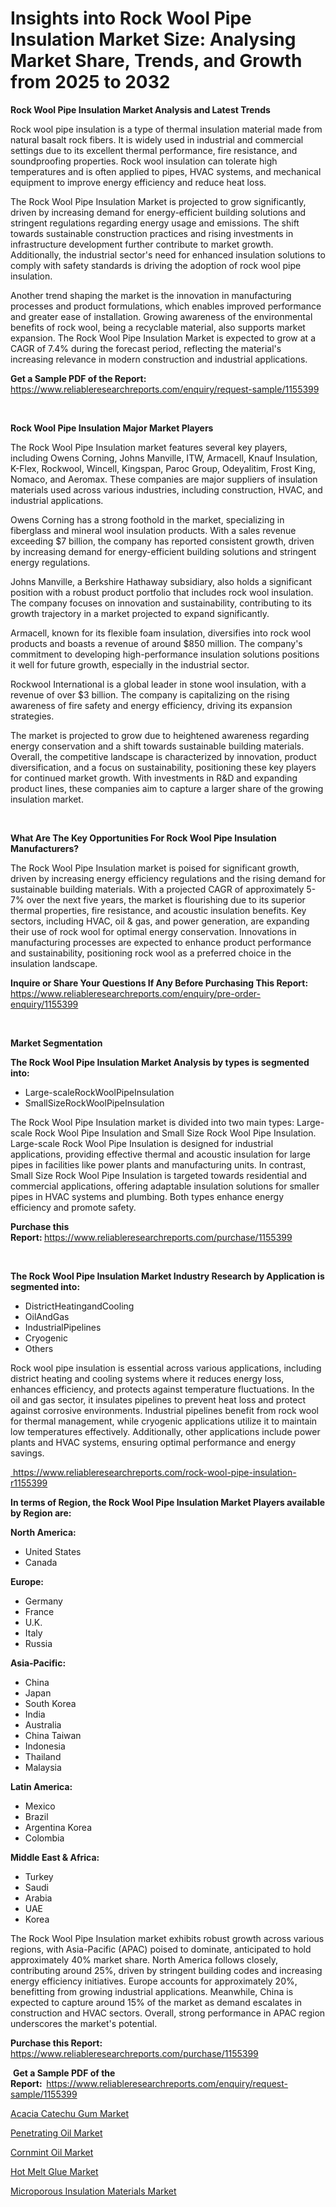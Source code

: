 <p><h1>Insights into Rock Wool Pipe Insulation Market Size: Analysing Market Share, Trends, and Growth from 2025 to 2032</h1></p><p><strong>Rock Wool Pipe Insulation Market Analysis and Latest Trends</strong></p>
<p><p>Rock wool pipe insulation is a type of thermal insulation material made from natural basalt rock fibers. It is widely used in industrial and commercial settings due to its excellent thermal performance, fire resistance, and soundproofing properties. Rock wool insulation can tolerate high temperatures and is often applied to pipes, HVAC systems, and mechanical equipment to improve energy efficiency and reduce heat loss.</p><p>The Rock Wool Pipe Insulation Market is projected to grow significantly, driven by increasing demand for energy-efficient building solutions and stringent regulations regarding energy usage and emissions. The shift towards sustainable construction practices and rising investments in infrastructure development further contribute to market growth. Additionally, the industrial sector's need for enhanced insulation solutions to comply with safety standards is driving the adoption of rock wool pipe insulation.</p><p>Another trend shaping the market is the innovation in manufacturing processes and product formulations, which enables improved performance and greater ease of installation. Growing awareness of the environmental benefits of rock wool, being a recyclable material, also supports market expansion. The Rock Wool Pipe Insulation Market is expected to grow at a CAGR of 7.4% during the forecast period, reflecting the material's increasing relevance in modern construction and industrial applications.</p></p>
<p><strong>Get a Sample PDF of the Report:&nbsp;</strong> <a href="https://www.reliableresearchreports.com/enquiry/request-sample/1155399?utm_campaign=11&utm_medium=2&utm_source=Github&utm_content=ia&utm_term=31032025&utm_id=rock-wool-pipe-insulation">https://www.reliableresearchreports.com/enquiry/request-sample/1155399</a></p>
<p>&nbsp;</p>
<p><strong>Rock Wool Pipe Insulation Major Market Players</strong></p>
<p><p>The Rock Wool Pipe Insulation market features several key players, including Owens Corning, Johns Manville, ITW, Armacell, Knauf Insulation, K-Flex, Rockwool, Wincell, Kingspan, Paroc Group, Odeyalitim, Frost King, Nomaco, and Aeromax. These companies are major suppliers of insulation materials used across various industries, including construction, HVAC, and industrial applications.</p><p>Owens Corning has a strong foothold in the market, specializing in fiberglass and mineral wool insulation products. With a sales revenue exceeding $7 billion, the company has reported consistent growth, driven by increasing demand for energy-efficient building solutions and stringent energy regulations.</p><p>Johns Manville, a Berkshire Hathaway subsidiary, also holds a significant position with a robust product portfolio that includes rock wool insulation. The company focuses on innovation and sustainability, contributing to its growth trajectory in a market projected to expand significantly.</p><p>Armacell, known for its flexible foam insulation, diversifies into rock wool products and boasts a revenue of around $850 million. The company's commitment to developing high-performance insulation solutions positions it well for future growth, especially in the industrial sector.</p><p>Rockwool International is a global leader in stone wool insulation, with a revenue of over $3 billion. The company is capitalizing on the rising awareness of fire safety and energy efficiency, driving its expansion strategies.</p><p>The market is projected to grow due to heightened awareness regarding energy conservation and a shift towards sustainable building materials. Overall, the competitive landscape is characterized by innovation, product diversification, and a focus on sustainability, positioning these key players for continued market growth. With investments in R&D and expanding product lines, these companies aim to capture a larger share of the growing insulation market.</p></p>
<p>&nbsp;</p>
<p><strong>What Are The Key Opportunities For Rock Wool Pipe Insulation Manufacturers?</strong></p>
<p><p>The Rock Wool Pipe Insulation market is poised for significant growth, driven by increasing energy efficiency regulations and the rising demand for sustainable building materials. With a projected CAGR of approximately 5-7% over the next five years, the market is flourishing due to its superior thermal properties, fire resistance, and acoustic insulation benefits. Key sectors, including HVAC, oil & gas, and power generation, are expanding their use of rock wool for optimal energy conservation. Innovations in manufacturing processes are expected to enhance product performance and sustainability, positioning rock wool as a preferred choice in the insulation landscape.</p></p>
<p><strong>Inquire or Share Your Questions If Any Before Purchasing This Report:</strong> <a href="https://www.reliableresearchreports.com/enquiry/pre-order-enquiry/1155399?utm_campaign=11&utm_medium=2&utm_source=Github&utm_content=ia&utm_term=31032025&utm_id=rock-wool-pipe-insulation">https://www.reliableresearchreports.com/enquiry/pre-order-enquiry/1155399</a></p>
<p>&nbsp;</p>
<p><strong>Market Segmentation</strong></p>
<p><strong>The Rock Wool Pipe Insulation Market Analysis by types is segmented into:</strong></p>
<p><ul><li>Large-scaleRockWoolPipeInsulation</li><li>SmallSizeRockWoolPipeInsulation</li></ul></p>
<p><p>The Rock Wool Pipe Insulation market is divided into two main types: Large-scale Rock Wool Pipe Insulation and Small Size Rock Wool Pipe Insulation. Large-scale Rock Wool Pipe Insulation is designed for industrial applications, providing effective thermal and acoustic insulation for large pipes in facilities like power plants and manufacturing units. In contrast, Small Size Rock Wool Pipe Insulation is targeted towards residential and commercial applications, offering adaptable insulation solutions for smaller pipes in HVAC systems and plumbing. Both types enhance energy efficiency and promote safety.</p></p>
<p><strong>Purchase this Report:&nbsp;</strong><a href="https://www.reliableresearchreports.com/purchase/1155399?utm_campaign=11&utm_medium=2&utm_source=Github&utm_content=ia&utm_term=31032025&utm_id=rock-wool-pipe-insulation">https://www.reliableresearchreports.com/purchase/1155399</a></p>
<p>&nbsp;</p>
<p><strong>The Rock Wool Pipe Insulation Market Industry Research by Application is segmented into:</strong></p>
<p><ul><li>DistrictHeatingandCooling</li><li>OilAndGas</li><li>IndustrialPipelines</li><li>Cryogenic</li><li>Others</li></ul></p>
<p><p>Rock wool pipe insulation is essential across various applications, including district heating and cooling systems where it reduces energy loss, enhances efficiency, and protects against temperature fluctuations. In the oil and gas sector, it insulates pipelines to prevent heat loss and protect against corrosive environments. Industrial pipelines benefit from rock wool for thermal management, while cryogenic applications utilize it to maintain low temperatures effectively. Additionally, other applications include power plants and HVAC systems, ensuring optimal performance and energy savings.</p></p>
<p><a href="https://www.reliableresearchreports.com/rock-wool-pipe-insulation-r1155399?utm_campaign=11&utm_medium=2&utm_source=Github&utm_content=ia&utm_term=31032025&utm_id=rock-wool-pipe-insulation">&nbsp;https://www.reliableresearchreports.com/rock-wool-pipe-insulation-r1155399</a></p>
<p><strong>In terms of Region, the Rock Wool Pipe Insulation Market Players available by Region are:</strong></p>
<p>
    <p> <strong> North America: </strong>
        <ul>
            <li>United States</li>
            <li>Canada</li>
        </ul>
        </p> 
    <p> <strong> Europe: </strong>
        <ul>
            <li>Germany</li>
            <li>France</li>
            <li>U.K.</li>
            <li>Italy</li>
            <li>Russia</li>
        </ul>
        </p> 
    <p> <strong> Asia-Pacific: </strong>
        <ul>
            <li>China</li>
            <li>Japan</li>
            <li>South Korea</li>
            <li>India</li>
            <li>Australia</li>
            <li>China Taiwan</li>
            <li>Indonesia</li>
            <li>Thailand</li>
            <li>Malaysia</li>
        </ul>
        </p> 
    <p> <strong> Latin America: </strong>
        <ul>
            <li>Mexico</li>
            <li>Brazil</li>
            <li>Argentina Korea</li>
            <li>Colombia</li>
        </ul>
        </p> 
    <p> <strong> Middle East & Africa: </strong>
        <ul>
            <li>Turkey</li>
            <li>Saudi</li>
            <li>Arabia</li>
            <li>UAE</li>
            <li>Korea</li>
        </ul>
    </p>
    </p>
<p><p>The Rock Wool Pipe Insulation market exhibits robust growth across various regions, with Asia-Pacific (APAC) poised to dominate, anticipated to hold approximately 40% market share. North America follows closely, contributing around 25%, driven by stringent building codes and increasing energy efficiency initiatives. Europe accounts for approximately 20%, benefitting from growing industrial applications. Meanwhile, China is expected to capture around 15% of the market as demand escalates in construction and HVAC sectors. Overall, strong performance in APAC region underscores the market's potential.</p></p>
<p><strong>Purchase this Report: </strong><a href="https://www.reliableresearchreports.com/purchase/1155399?utm_campaign=11&utm_medium=2&utm_source=Github&utm_content=ia&utm_term=31032025&utm_id=rock-wool-pipe-insulation">https://www.reliableresearchreports.com/purchase/1155399</a></p>
<p>&nbsp;<strong>Get a Sample PDF of the Report:&nbsp;&nbsp;</strong><a href="https://www.reliableresearchreports.com/enquiry/request-sample/1155399?utm_campaign=11&utm_medium=2&utm_source=Github&utm_content=ia&utm_term=31032025&utm_id=rock-wool-pipe-insulation">https://www.reliableresearchreports.com/enquiry/request-sample/1155399</a></p>
<p><strong></strong></p>
<p><p><a href="https://github.com/abbasgwiltke/Market-Research-Report-List-1/blob/main/acacia-catechu-gum-market.md?utm_campaign=11&utm_medium=2&utm_source=Github&utm_content=ia&utm_term=31032025&utm_id=rock-wool-pipe-insulation">Acacia Catechu Gum Market</a></p><p><a href="https://github.com/zappasuccofz/Market-Research-Report-List-1/blob/main/penetrating-oil-market.md?utm_campaign=11&utm_medium=2&utm_source=Github&utm_content=ia&utm_term=31032025&utm_id=rock-wool-pipe-insulation">Penetrating Oil Market</a></p><p><a href="https://github.com/tauchzuazoli/Market-Research-Report-List-1/blob/main/cornmint-oil-market.md?utm_campaign=11&utm_medium=2&utm_source=Github&utm_content=ia&utm_term=31032025&utm_id=rock-wool-pipe-insulation">Cornmint Oil Market</a></p><p><a href="https://github.com/yosenadhler/Market-Research-Report-List-1/blob/main/hot-melt-glue-market.md?utm_campaign=11&utm_medium=2&utm_source=Github&utm_content=ia&utm_term=31032025&utm_id=rock-wool-pipe-insulation">Hot Melt Glue Market</a></p><p><a href="https://github.com/artussavasrv/Market-Research-Report-List-1/blob/main/microporous-insulation-materials-market.md?utm_campaign=11&utm_medium=2&utm_source=Github&utm_content=ia&utm_term=31032025&utm_id=rock-wool-pipe-insulation">Microporous Insulation Materials Market</a></p></p>